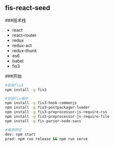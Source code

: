 ## fis-react-seed

###技术栈
* react
* react-router
* redux
* redux-act
* redux-thunk
* es6
* babel
* fis3

###开始

```bash
#安装fis3
npm install -g fis3

#安装fis插件
npm install -g fis3-hook-commonjs
npm install -g fis3-postpackager-loader
npm install -g fis3-preprocessor-js-require-css
npm install -g fis3-preprocessor-js-require-file
npm install -g fis-parser-node-sass

#编译预览
dev: npm start
prod: npm run release && npm run serve
```
